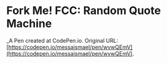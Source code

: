 # Fork Me! FCC: Random Quote Machine
 _A Pen created at CodePen.io. Original URL: [https://codepen.io/messaismael/pen/wvwQEmV](https://codepen.io/messaismael/pen/wvwQEmV).

 